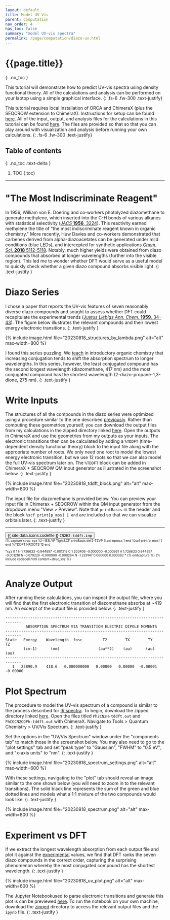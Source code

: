 ```yaml
---
layout: default
title: Model UV-Vis
parent: Computation
nav_order: 4
has_toc: false
summary: "model UV-vis spectra"
permalink: /page/computation/diazo-uv.html
---
```



# {{page.title}}
{: .no_toc }


This tutorial will demonstrate how to predict UV-vis spectra using density functional theory. All of the calculations and analysis can be performed on your laptop using a simple graphical interface.
{: .fs-6 .fw-300 .text-justify}

This tutorial requires local installation of ORCA and ChimeraX (plus the SEQCROW extension to ChimeraX). Instructions for setup can be found [here]({{site.baseurl}}/page/computation/setup.html). All of the input, output, and analysis files for the calculations in this tutorial can be found [here](https://github.com/joegair/gair-group-docs/tree/main/assets/data/20230818_diazo-uv/). The files are provided so that so that you can play around with visualization and analysis before running your own calculations.
{: .fs-6 .fw-300 .text-justify}

## Table of contents
{: .no_toc .text-delta }

1. TOC
{:toc}


-----

# **"The Most Indiscriminate Reagent"**

In 1956, William von E. Doering and co-workers photolyzed diazomethane to generate methylene, which inserted into the C-H bonds of various alkanes with statistical selectivity ([*JACS* **1956**, 3224](https://pubs.acs.org/doi/pdf/10.1021/ja01594a071)). This reactivity earned methylene the title of "the most indiscriminate reagent known in organic chemistry." More recently, Huw Davies and co-workers demonstrated that carbenes derived from alpha-diazoacetates can be generated under mild conditions (blue LEDs), and intercepted for synthetic applications [*Chem. Sci.* **2018** 5112-5118](https://pubs.rsc.org/en/content/articlelanding/2018/sc/c8sc01165f). Notably, much higher yields were obtained from diazo compounds that absorbed at longer wavelengths (further into the visible region). This led me to wonder whether DFT would serve as a useful model to quickly check whether a given diazo compound absorbs visible light.
{: .text-justify }

# **Diazo Series**

I chose a paper that reports the UV-vis features of seven reasonably diverse diazo compounds and sought to assess whether DFT could recapitulate the experimental trends ([*Justus Liebigs Ann. Chem.* **1959**, 34–43](https://doi.org/10.1002/jlac.19596250105)). The figure below illustrates the relevant compounds and their lowest energy electronic transitions.
{: .text-justify }


{% include image.html file="20230818_structures_by_lambda.png" alt="alt" max-width=800 %}

I found this series puzzling. We [teach](https://www2.chemistry.msu.edu/faculty/reusch/virttxtjml/spectrpy/uv-vis/spectrum.htm) in introductory organic chemistry that increasing conjugation tends to shift the absorption spectrum to longer wavelengths. In this series, however, the least conjugated compound has the second longest wavelength (diazomethane, 417 nm) and the most conjugated compound has the shortest wavelength (2-diazo-propane-1,3-dione, 275 nm).
{: .text-justify }

# **Write Inputs**

The structures of all the compounds in the diazo series were optimized using a procedure similar to the one described [previously]({{site.baseurl}}/page/computation/code-free-dft.html). Rather than computing these geometries yourself, you can download the output files from my calculations in the zipped directory linked [here](https://github.com/joegair/gair-group-docs/tree/main/assets/data/20230818_diazo-uv/). Open the outputs in ChimeraX and use the geometries from my outputs as your inputs.  The electronic transitions then can be calculated by adding a `%TDDFT` (time-dependent density functional theory) block to the input file along with the appropriate number of roots. We only need one root to model the lowest energy electronic transition, but we use 12 roots so that we can also model the full UV-vis spectrum later on. The `%TDDFT` block can be added in ChimeraX + SEQCROW QM input generator as illustrated in the screenshot below. 
{: .text-justify }

{% include image.html file="20230818_tddft_block.png" alt="alt" max-width=800 %}

The input file for diazomethane is provided below. You can preview your input file in Chimerax + SEQCROW within the QM input generator from the dropdown menu "View > Preview". Note that `printBasis` in the header and the block `%scf print[p_mos] 1 end` are included so that we can visualize orbitals later.
{: .text-justify }

----------------------------------------------------------------

<!-- Tab links -->
<div class="tab card">
  <button class="tablinks tab-1-1" onclick="openTabId(event, 'CN2H2-tddft.inp', 'tab-1-1')">{{ site.data.icons.codefile }}  <code>CN2H2-tddft.inp</code></button>
</div>
<div id="CN2H2-tddft.inp" class="tabcontent tab-1-1" style="font-size:10px">
{% capture struc_xyz %}
! B3LYP TightSCF printBasis def2-TZVP
%pal
    nprocs 1
end
%scf
    print[p_mos] 1
end
%TDDFT
    NROOTS 12
end

*xyz 0 1
H     1.726633  -0.944897  -0.001218
C     1.203408  -0.000000  -0.000981
H     1.726633   0.944897  -0.001218
N    -0.079228  -0.000000  -0.000264
N    -1.229147   0.000000   0.000382
*
{% endcapture %}
{% include codecell.html content=struc_xyz %}
</div>

----------------------------------------------------------------

# **Analyze Output**

After running these calculations, you can inspect the output file, where you will find that the first electronic transition of diazomethane absorbs at ~419 nm. An excerpt of the output file is provided below. 
{: .text-justify }

```
-----------------------------------------------------------------------------
         ABSORPTION SPECTRUM VIA TRANSITION ELECTRIC DIPOLE MOMENTS
-----------------------------------------------------------------------------
State   Energy    Wavelength  fosc         T2        TX        TY        TZ  
        (cm-1)      (nm)                 (au**2)    (au)      (au)      (au) 
-----------------------------------------------------------------------------
   1   23890.9    418.6   0.000000000   0.00000   0.00000  -0.00001  -0.00000
```

# **Plot Spectrum**

The procedure to model the UV-vis spectrum of a compound is similar to the process described for [ IR spectra]({{site.baseurl}}/page/computation/diazo-ir.html). To begin, download the zipped directory linked [here](https://github.com/joegair/gair-group-docs/tree/main/assets/data/20230818_diazo-uv/). Open the files titled `Ph2CN2H-tddft.out` and `PhCOCN2COPh-tddft.out` with ChimeraX. Navigate to Tools > Quantum Chemistry > UV/Vis Spectrum.
{: .text-justify }


Set the options in the "UV/Vis Spectrum" window under the "components tab" to match those in the screenshot below. You may also need to go to the "plot settings" tab and set "peak type" to "Gaussian", "FWHM" to "0.5 eV", and "x-axis units" to "nm".
{: .text-justify }


{% include image.html file="20230818_spectrum_settings.png" alt="alt" max-width=600 %}

With these settings, navigating to the "plot" tab should reveal an image similar to the one shown below (you will need to zoom in to the relevant transitions). The solid black line represents the sum of the green and blue dotted lines and models what a 1:1 mixture of the two compounds would look like.
{: .text-justify }

{% include image.html file="20230818_spectrum.png" alt="alt" max-width=800 %}

# **Experiment vs DFT**

If we extract the longest wavelength absorption from each output file and plot it against the [experimental](https://doi.org/10.1002/jlac.19596250105) values, we find that DFT ranks the seven diazo compounds in the correct order, capturing the surprising phenomenon whereby the most conjugated compound has the shortest wavelength. 
{: .text-justify }

{% include image.html file="20230818_uv_plot.png" alt="alt" max-width=600 %}

The Jupyter Notebookused to parse electronic transitions and generate this plot is can be previewed [here](https://github.com/joegair/gair-group-docs/tree/main/assets/data/20230818_diazo-uv/analyze_uv.ipynb). To run the notebook on your own machine, download the [zipped](https://github.com/joegair/gair-group-docs/tree/main/assets/data/20230818_diazo-uv/) directory to access the relevant output files and the `ipynb` file.
{: .text-justify }



